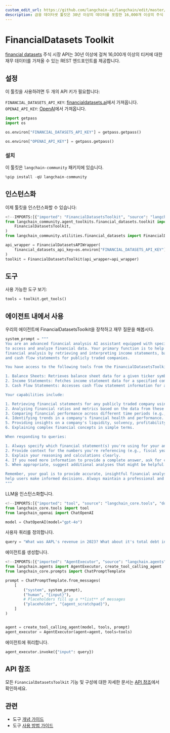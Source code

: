 ```yaml
---
custom_edit_url: https://github.com/langchain-ai/langchain/edit/master/docs/docs/integrations/tools/financial_datasets.ipynb
description: 금융 데이터셋 툴킷은 30년 이상의 데이터를 포함한 16,000개 이상의 주식 티커에 대한 REST API 엔드포인트를 제공합니다.
---
```


# FinancialDatasets Toolkit

[financial datasets](https://financialdatasets.ai/) 주식 시장 API는 30년 이상에 걸쳐 16,000개 이상의 티커에 대한 재무 데이터를 가져올 수 있는 REST 엔드포인트를 제공합니다.

## 설정

이 툴킷을 사용하려면 두 개의 API 키가 필요합니다:

`FINANCIAL_DATASETS_API_KEY`: [financialdatasets.ai](https://financialdatasets.ai/)에서 가져옵니다.
`OPENAI_API_KEY`: [OpenAI](https://platform.openai.com/)에서 가져옵니다.

```python
import getpass
import os

os.environ["FINANCIAL_DATASETS_API_KEY"] = getpass.getpass()
```


```python
os.environ["OPENAI_API_KEY"] = getpass.getpass()
```


### 설치

이 툴킷은 `langchain-community` 패키지에 있습니다.

```python
%pip install -qU langchain-community
```


## 인스턴스화

이제 툴킷을 인스턴스화할 수 있습니다:

```python
<!--IMPORTS:[{"imported": "FinancialDatasetsToolkit", "source": "langchain_community.agent_toolkits.financial_datasets.toolkit", "docs": "https://api.python.langchain.com/en/latest/agent_toolkits/langchain_community.agent_toolkits.financial_datasets.toolkit.FinancialDatasetsToolkit.html", "title": "FinancialDatasets Toolkit"}, {"imported": "FinancialDatasetsAPIWrapper", "source": "langchain_community.utilities.financial_datasets", "docs": "https://api.python.langchain.com/en/latest/utilities/langchain_community.utilities.financial_datasets.FinancialDatasetsAPIWrapper.html", "title": "FinancialDatasets Toolkit"}]-->
from langchain_community.agent_toolkits.financial_datasets.toolkit import (
    FinancialDatasetsToolkit,
)
from langchain_community.utilities.financial_datasets import FinancialDatasetsAPIWrapper

api_wrapper = FinancialDatasetsAPIWrapper(
    financial_datasets_api_key=os.environ["FINANCIAL_DATASETS_API_KEY"]
)
toolkit = FinancialDatasetsToolkit(api_wrapper=api_wrapper)
```


## 도구

사용 가능한 도구 보기:

```python
tools = toolkit.get_tools()
```


## 에이전트 내에서 사용

우리의 에이전트에 FinancialDatasetsToolkit을 장착하고 재무 질문을 해봅시다.

```python
system_prompt = """
You are an advanced financial analysis AI assistant equipped with specialized tools
to access and analyze financial data. Your primary function is to help users with
financial analysis by retrieving and interpreting income statements, balance sheets,
and cash flow statements for publicly traded companies.

You have access to the following tools from the FinancialDatasetsToolkit:

1. Balance Sheets: Retrieves balance sheet data for a given ticker symbol.
2. Income Statements: Fetches income statement data for a specified company.
3. Cash Flow Statements: Accesses cash flow statement information for a particular ticker.

Your capabilities include:

1. Retrieving financial statements for any publicly traded company using its ticker symbol.
2. Analyzing financial ratios and metrics based on the data from these statements.
3. Comparing financial performance across different time periods (e.g., year-over-year or quarter-over-quarter).
4. Identifying trends in a company's financial health and performance.
5. Providing insights on a company's liquidity, solvency, profitability, and efficiency.
6. Explaining complex financial concepts in simple terms.

When responding to queries:

1. Always specify which financial statement(s) you're using for your analysis.
2. Provide context for the numbers you're referencing (e.g., fiscal year, quarter).
3. Explain your reasoning and calculations clearly.
4. If you need more information to provide a complete answer, ask for clarification.
5. When appropriate, suggest additional analyses that might be helpful.

Remember, your goal is to provide accurate, insightful financial analysis to
help users make informed decisions. Always maintain a professional and objective tone in your responses.
"""
```


LLM을 인스턴스화합니다.

```python
<!--IMPORTS:[{"imported": "tool", "source": "langchain_core.tools", "docs": "https://api.python.langchain.com/en/latest/tools/langchain_core.tools.convert.tool.html", "title": "FinancialDatasets Toolkit"}, {"imported": "ChatOpenAI", "source": "langchain_openai", "docs": "https://api.python.langchain.com/en/latest/chat_models/langchain_openai.chat_models.base.ChatOpenAI.html", "title": "FinancialDatasets Toolkit"}]-->
from langchain_core.tools import tool
from langchain_openai import ChatOpenAI

model = ChatOpenAI(model="gpt-4o")
```


사용자 쿼리를 정의합니다.

```python
query = "What was AAPL's revenue in 2023? What about it's total debt in Q1 2024?"
```


에이전트를 생성합니다.

```python
<!--IMPORTS:[{"imported": "AgentExecutor", "source": "langchain.agents", "docs": "https://api.python.langchain.com/en/latest/agents/langchain.agents.agent.AgentExecutor.html", "title": "FinancialDatasets Toolkit"}, {"imported": "create_tool_calling_agent", "source": "langchain.agents", "docs": "https://api.python.langchain.com/en/latest/agents/langchain.agents.tool_calling_agent.base.create_tool_calling_agent.html", "title": "FinancialDatasets Toolkit"}, {"imported": "ChatPromptTemplate", "source": "langchain_core.prompts", "docs": "https://api.python.langchain.com/en/latest/prompts/langchain_core.prompts.chat.ChatPromptTemplate.html", "title": "FinancialDatasets Toolkit"}]-->
from langchain.agents import AgentExecutor, create_tool_calling_agent
from langchain_core.prompts import ChatPromptTemplate

prompt = ChatPromptTemplate.from_messages(
    [
        ("system", system_prompt),
        ("human", "{input}"),
        # Placeholders fill up a **list** of messages
        ("placeholder", "{agent_scratchpad}"),
    ]
)


agent = create_tool_calling_agent(model, tools, prompt)
agent_executor = AgentExecutor(agent=agent, tools=tools)
```


에이전트에 쿼리합니다.

```python
agent_executor.invoke({"input": query})
```


## API 참조

모든 `FinancialDatasetsToolkit` 기능 및 구성에 대한 자세한 문서는 [API 참조](https://api.python.langchain.com/en/latest/agent_toolkits/langchain_community.agent_toolkits.financial_datasets.toolkit.FinancialDatasetsToolkit.html)에서 확인하세요.

## 관련

- 도구 [개념 가이드](/docs/concepts/#tools)
- 도구 [사용 방법 가이드](/docs/how_to/#tools)